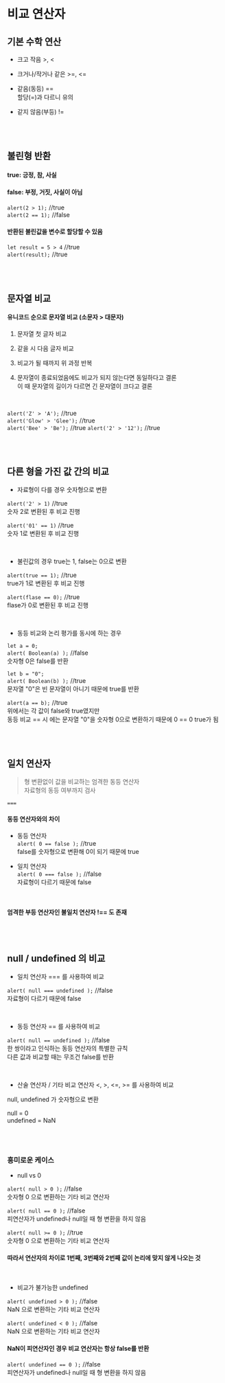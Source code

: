비교 연산자
===

기본 수학 연산
---
* 크고 작음 >, <

* 크거나/작거나 같은 >=, <=

* 같음(동등) ==   
        할당(=)과 다르니 유의

* 같지 않음(부등) !=

<br>
<br>

불린형 반환
---
#### true: 긍정, 참, 사실  

#### false: 부정, 거짓, 사실이 아님

```alert(2 > 1);``` //true   
```alert(2 == 1);``` //false

#### 반환된 불린값을 변수로 할당할 수 있음

```let result = 5 > 4``` //true   
```alert(result);``` //true

<br>
<br>

문자열 비교
---
#### 유니코드 순으로 문자열 비교 (소문자 > 대문자)

1. 문자열 첫 글자 비교

2. 같을 시 다음 글자 비교

3. 비교가 될 때까지 위 과정 반복

4. 문자열이 종료되었음에도 비교가 되지 않는다면 동일하다고 결론   
이 때 문자열의 길이가 다르면 긴 문자열이 크다고 결론

<br>

```alert('Z' > 'A');``` //true   
```alert('Glow' > 'Glee');``` //true   
```alert('Bee' > 'Be');``` //true
```alert('2' > '12');``` //true

<br>
<br>

다른 형을 가진 값 간의  비교
---
* 자료형이 다를 경우 숫자형으로 변환

```alert('2' > 1)``` //true   
숫자 2로 변환된 후 비교 진행

```alert('01' == 1)``` //true   
숫자 1로 변환된 후 비교 진행

<br>

* 불린값의 경우 true는 1, false는 0으로 변환

```alert(true == 1);``` //true   
true가 1로 변환된 후 비교 진행

```alert(flase == 0);``` //true   
flase가 0로 변환된 후 비교 진행

<br>

* 동등 비교와 논리 평가를 동시에 하는 경우

```let a = 0;```   
```alert( Boolean(a) );``` //false   
숫자형 0은 false를 반환

```let b = "0";```   
```alert( Boolean(b) );``` //true   
문자열 "0"은 빈 문자열이 아니기 때문에 true를 반환

```alert(a == b);``` //true   
위에서는 각 값이 false와 true였지만   
동등 비교 == 시 에는 문자열 "0"을 숫자형 0으로 변환하기 때문에 0 == 0 true가 됨

<br>
<br>

일치 연산자
---
> 형 변환없이 값을 비교하는 엄격한 동등 연산자   
> 자료형의 동등 여부까지 검사

    ===

#### 동등 연산자와의 차이

* 동등 연산자   
```alert( 0 == false );``` //true  
false를 숫자형으로 변환해 0이 되기 때문에 true

* 일치 연산자   
```alert( 0 === false );``` //false   
자료형이 다르기 때문에 false

<br>

#### 엄격한 부등 연산자인 불일치 연산자 !== 도 존재

<br>
<br>

null / undefined 의 비교
---

* 일치 연산자 === 를 사용하여 비교   

```alert( null === undefined );``` //false   
자료형이 다르기 때문에 false

<br>

* 동등 연산자 == 를 사용하여 비교   

```alert( null == undefined );``` //false   
한 쌍이라고 인식하는 동등 연산자의 특별한 규칙   
다른 값과 비교할 때는 무조건 false를 반환

<br>

* 산술 연산자 / 기타 비교 연산자 <, >, <=, >= 를 사용하여 비교   

null, undefined 가 숫자형으로 변환

null = 0   
undefined = NaN

<br>
<br>

### 흥미로운 케이스 

* null vs 0

```alert( null > 0 );```  //false   
숫자형 0 으로 변환하는 기타 비교 연산자

```alert( null == 0 );``` //false   
피연산자가 undefined나 null일 때 형 변환을 하지 않음

```alert( null >= 0 );``` //true   
숫자형 0 으로 변환하는 기타 비교 연산자

#### 따라서 연산자의 차이로 1번째, 3번째와 2번째 값이 논리에 맞지 않게 나오는 것

<br>

* 비교가 불가능한 undefined

```alert( undefined > 0 );``` //false   
NaN 으로 변환하는 기타 비교 연산자

```alert( undefined < 0 );``` //false   
NaN 으로 변환하는 기타 비교 연산자

#### NaN이 피연산자인 경우 비교 연산자는 항상 false를 반환

```alert( undefined == 0 );``` //false   
피연산자가 undefined나 null일 때 형 변환을 하지 않음